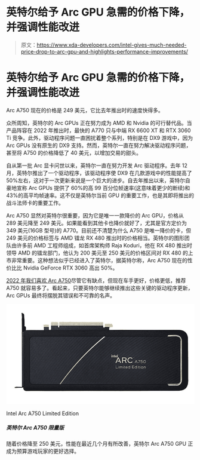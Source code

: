 # 英特尔给予 Arc GPU 急需的价格下降，并强调性能改进

> 原文：<https://www.xda-developers.com/intel-gives-much-needed-price-drop-to-arc-gpu-and-highlights-performance-improvements/>

# 英特尔给予 Arc GPU 急需的价格下降，并强调性能改进

Arc A750 现在的价格是 249 美元，它比去年推出时的速度快得多。

众所周知，英特尔的 Arc GPUs 正在努力成为 AMD 和 Nvidia 的可行替代品。当产品阵容在 2022 年推出时，最快的 A770 只与中端 RX 6600 XT 和 RTX 3060 Ti 竞争。此外，驱动程序问题一直困扰着整个系列，特别是在 DX9 游戏中，因为 Arc GPUs 没有原生的 DX9 支持。然而，英特尔一直在努力解决驱动程序问题，甚至将 A750 的价格降低了 40 美元，以增加交易的甜头。

自从第一批 Arc 显卡问世以来，英特尔一直在努力开发 Arc 驱动程序。去年 12 月，英特尔推出了一个驱动程序，该驱动程序使 DX9 在几款游戏中的性能提高了 50%左右，这对于一次更新来说是一个巨大的进步。自去年推出以来，英特尔自豪地宣称 Arc GPUs 提供了 60%的高 99 百分位帧速率(这意味着更少的断续)和 43%的高平均帧速率。这不仅是英特尔当前 GPU 的重要工作，也是其即将推出的战斗法师卡的重要工作。

Arc A750 显然对英特尔很重要，因为它是唯一一款降价的 Arc GPU，价格从 289 美元降至 249 美元。如果能看到其他卡也降价就好了，尤其是官方定价为 349 美元(16GB 型号)的 A770。目前还不清楚为什么 A750 是唯一降价的卡，但 249 美元的价格标签与 AMD 镭龙 RX 480 推出时的价格相当。英特尔的图形团队由许多前 AMD 工程师组成，如首席架构师 Raja Koduri，他在 RX 480 推出时领导 AMD 的镭龙部门，他认为 200 美元至 250 美元的价格区间对 RX 480 的上市非常重要。这种想法似乎已经进入了英特尔，据英特尔称，Arc A750 现在的性价比比 Nvidia GeForce RTX 3060 高出 50%。

[2022 年我们喜欢 Arc A750](https://www.xda-developers.com/intel-arc-a750-limited-edition-review/)尽管它有缺点，但现在车手更好，价格更低，推荐 A750 就容易多了。看起来，只要英特尔能够继续推出这些关键的驱动程序更新，Arc GPUs 最终将摆脱其错误和不可靠的名声。

 <picture>![The more affordable Arc 7 GPU is the better overall choice for gamers, but with the same caveats as the more powerful A770.](img/a211f1064751ebd06899f76b40f3bc46.png)</picture> 

Intel Arc A750 Limited Edition

##### 英特尔 Arc A750 限量版

随着价格降至 250 美元，性能在最近几个月有所改善，英特尔 Arc A750 GPU 正成为预算游戏玩家的更好选择。
